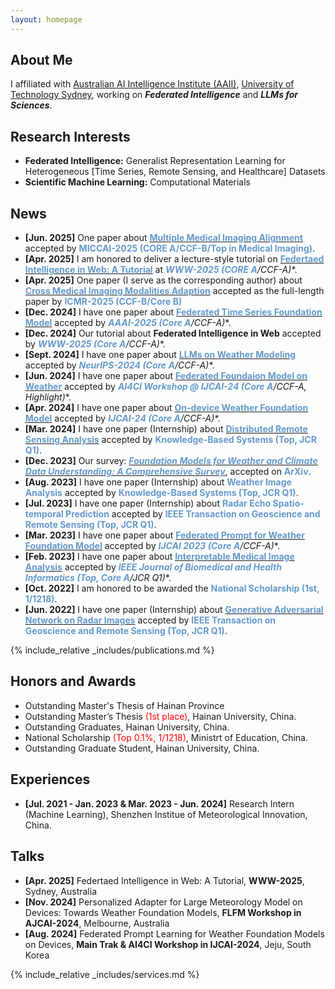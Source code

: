 ```yaml
---
layout: homepage
---
```


## About Me

I affiliated with [Australian AI Intelligence Institute (AAII)](https://www.uts.edu.au/research/australian-artificial-intelligence-institute), [University of Technology Sydney](https://www.uts.edu.au/), working on ***Federated Intelligence*** and ***LLMs for Sciences***.

## Research Interests

- **Federated Intelligence:** Generalist Representation Learning for Heterogeneous [Time Series, Remote Sensing, and Healthcare] Datasets
- **Scientific Machine Learning:** Computational Materials

## News
- **[Jun. 2025]** One paper about [**<span style="color: #6699cc; font-weight: bold;">Multiple Medical Imaging Alignment</span>**](https://www2025.thewebconf.org/accepted-tutorials) accepted by **<span style="color: #6699cc; font-weight: bold;">MICCAI-2025 (CORE A/CCF-B/Top in Medical Imaging)</span>**.
- **[Apr. 2025]** I am honored to deliver a lecture-style tutorial on [**<span style="color: #6699cc; font-weight: bold;">Federtaed Intelligence in Web: A Tutorial</span>**](https://www2025.thewebconf.org/accepted-tutorials) at **<span style="color: #6699cc; font-weight: bold;">WWW-2025 (CORE A*/CCF-A)</span>**.
- **[Apr. 2025]** One paper (I serve as the corresponding author) about [**<span style="color: #6699cc; font-weight: bold;">Cross Medical Imaging Modalities Adaption</span>**](https://arxiv.org/pdf/2412.08906) accepted as the full-length paper by **<span style="color: #6699cc; font-weight: bold;">ICMR-2025 (CCF-B/Core B)</span>**
- **[Dec. 2024]** I have one paper about [**<span style="color: #6699cc; font-weight: bold;">Federated Time Series Foundation Model</span>**](https://arxiv.org/pdf/2412.08906) accepted by **<span style="color: #6699cc; font-weight: bold;">AAAI-2025 (Core A*/CCF-A)</span>**.
- **[Dec. 2024]** Our tutorial about **Federated Intelligence in Web** accepted by  **<span style="color: #6699cc; font-weight: bold;">WWW-2025 (Core A*/CCF-A)</span>**.
- **[Sept. 2024]** I have one paper about [**<span style="color: #6699cc; font-weight: bold;">LLMs on Weather Modeling</span>**](https://arxiv.org/pdf/2405.20348) accepted by **<span style="color: #6699cc; font-weight: bold;">NeurIPS-2024 (Core A*/CCF-A)</span>**.
- **[Jun. 2024]** I have one paper about [**<span style="color: #6699cc; font-weight: bold;">Federated Foundaion Model on Weather</span>**](https://openreview.net/pdf?id=VpMYKivGVE) accepted by **<span style="color: #6699cc; font-weight: bold;">AI4CI Workshop @ IJCAI-24 (Core A*/CCF-A, Highlight)</span>**.
- **[Apr. 2024]** I have one paper about [**<span style="color: #6699cc; font-weight: bold;">On-device Weather Foundation Model</span>**](https://arxiv.org/pdf/2305.14244) accepted by **<span style="color: #6699cc; font-weight: bold;">IJCAI-24 (Core A*/CCF-A)</span>**.
- **[Mar. 2024]** I have one paper (Internship) about [**<span style="color: #6699cc; font-weight: bold;">Distributed Remote Sensing Analysis</span>**](https://www.sciencedirect.com/science/article/abs/pii/S0950705124003290) accepted by **<span style="color: #6699cc; font-weight: bold;">Knowledge-Based Systems (Top, JCR Q1)</span>**.
- **[Dec. 2023]** Our survey: [***<span style="color: #6699cc; font-weight: bold;">Foundation Models for Weather and Climate Data Understanding: A Comprehensive Survey</span>***](https://arxiv.org/pdf/2312.03014), accepted on **<span style="color: #6699cc; font-weight: bold;">ArXiv</span>**.
- **[Aug. 2023]** I have one paper (Internship) about **<span style="color: #6699cc; font-weight: bold;">Weather Image Analysis</span>** accepted by **<span style="color: #6699cc; font-weight: bold;">Knowledge-Based Systems (Top, JCR Q1)</span>**.
- **[Jul. 2023]** I have one paper (Internship) about **<span style="color: #6699cc; font-weight: bold;">Radar Echo Spatio-temporal Prediction</span>** accepted by **<span style="color: #6699cc; font-weight: bold;">IEEE Transaction on Geoscience and Remote Sensing (Top, JCR Q1)</span>**.
- **[Mar. 2023]** I have one paper about [**<span style="color: #6699cc; font-weight: bold;">Federated Prompt for Weather Foundation Model</span>**](https://www.ijcai.org/proceedings/2023/0393.pdf) accepted by **<span style="color: #6699cc; font-weight: bold;">IJCAI 2023 (Core A*/CCF-A)</span>**.
- **[Feb. 2023]** I have one paper about [**<span style="color: #6699cc; font-weight: bold;">Interpretable Medical Image Analysis</span>**](https://ieeexplore.ieee.org/document/10050021?denied=) accepted by **<span style="color: #6699cc; font-weight: bold;">IEEE Journal of Biomedical and Health Informatics (Top, Core A*/JCR Q1)</span>**.
- **[Oct. 2022]** I am honored to be awarded the **<span style="color: #6699cc; font-weight: bold;">National Scholarship (1st, 1/1218)</span>**.
- **[Jun. 2022]** I have one paper (Internship) about [**<span style="color: #6699cc; font-weight: bold;">Generative Adversarial Network on Radar Images</span>**](https://ieeexplore.ieee.org/document/10050021?denied=) accepted by **<span style="color: #6699cc; font-weight: bold;">IEEE Transaction on Geoscience and Remote Sensing (Top, JCR Q1)</span>**.

{% include_relative _includes/publications.md %}

## Honors and Awards
- Outstanding Master's Thesis of Hainan Province
- Outstanding Master’s Thesis <span style="color: red;">(1st place)</span>, Hainan University, China.
- Outstanding Graduates, Hainan University, China.
- National Scholarship <span style="color: red;">(Top 0.1%, 1/1218)</span>, Ministrt of Education, China.
- Outstanding Graduate Student, Hainan University, China.

## Experiences
- **[Jul. 2021 - Jan. 2023 & Mar. 2023 - Jun. 2024]** Research Intern (Machine Learning), Shenzhen Institue of Meteorological Innovation, China.

## Talks
- **[Apr. 2025]** Federtaed Intelligence in Web: A Tutorial, **WWW-2025**, Sydney, Australia
- **[Nov. 2024]** Personalized Adapter for Large Meteorology Model on Devices: Towards Weather Foundation Models, **FLFM Workshop in AJCAI-2024**, Melbourne, 
Australia
- **[Aug. 2024]** Federated Prompt Learning for Weather Foundation Models on Devices, **Main Trak & AI4CI Workshop in IJCAI-2024**, Jeju, 
South Korea

{% include_relative _includes/services.md %}
